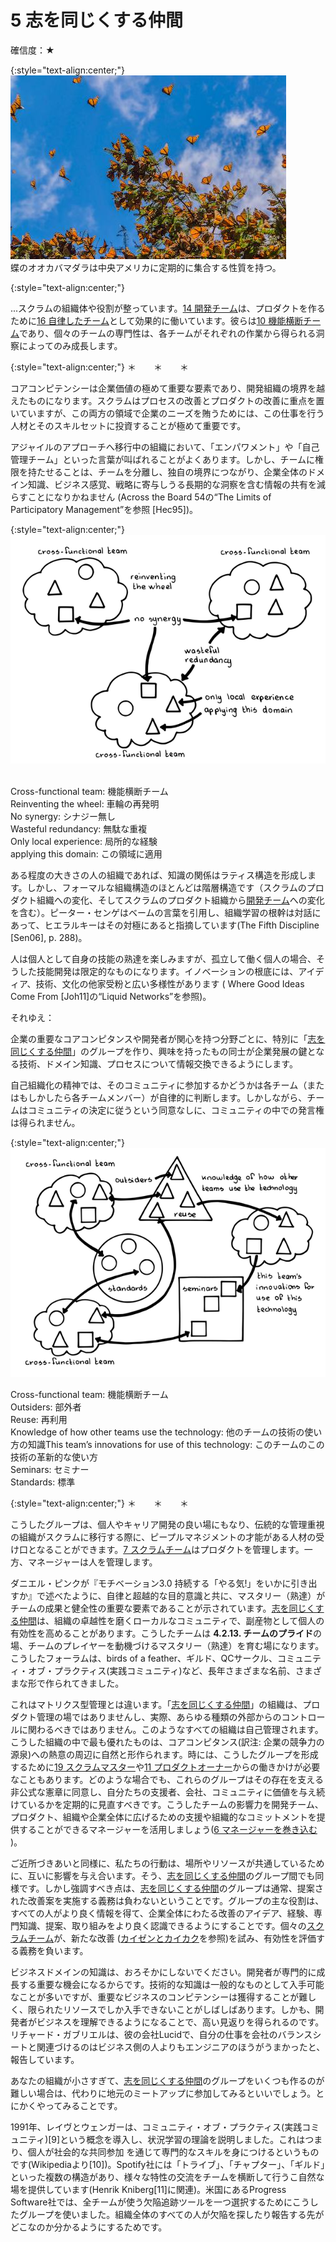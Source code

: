 # 5 志を同じくする仲間<br>

確信度：★<br>

{:style="text-align:center;"}
![ch02_05_5_Birds_of_a_Feather1](Images/ch02_05_5_Birds_of_a_Feather1.png)<br>
蝶のオオカバマダラは中央アメリカに定期的に集合する性質を持つ。<br>

{:style="text-align:center;"}

...スクラムの組織体や役割が整っています。[14 開発チーム](ch02_14_14_Development_Team.md)​は、プロダクトを作るために​[16 自律したチーム](ch02_16_16_Autonomous_Team.md)​として効果的に働いています。彼らは​[10 機能横断チーム](ch02_10_10_Cross_Functional_Team.md)​であり、個々のチームの専門性は、各チームがそれぞれの作業から得られる洞察によってのみ成長します。<br>

{:style="text-align:center;"}
＊　　＊　　＊<br>

コアコンピテンシーは企業価値の極めて重要な要素であり、開発組織の境界を越えたものになります。スクラムはプロセスの改善とプロダクトの改善に重点を置いていますが、この両方の領域で企業のニーズを賄うためには、この仕事を行う人材とそのスキルセットに投資することが極めて重要です。<br>

アジャイルのアプローチへ移行中の組織において、「エンパワメント」や「自己管理チーム」といった言葉が叫ばれることがよくあります。しかし、チームに権限を持たせることは、チームを分離し、独自の境界につながり、企業全体のドメイン知識、ビジネス感覚、戦略に寄与しうる長期的な洞察を含む情報の共有を減らすことになりかねません (Across the Board 54の“The Limits of Participatory Managementˮを参照 [Hec95])。<br>

{:style="text-align:center;"}
![ch02_05_5_Birds_of_a_Feather2](Images/ch02_05_5_Birds_of_a_Feather2.png)<br>
<br>

Cross-functional team: 機能横断チーム<br>Reinventing the wheel: 車輪の再発明<br>No synergy: シナジー無し<br>Wasteful redundancy: 無駄な重複<br>Only local experience: 局所的な経験<br>applying this domain: この領域に適用<br>

ある程度の大きさの人の組織であれば、知識の関係はラティス構造を形成します。しかし、フォーマルな組織構造のほとんどは階層構造です（スクラムのプロダクト組織への変化、そしてスクラムのプロダクト組織から[開発チーム](ch02_14_14_Development_Team.md)への変化を含む）。ピーター・センゲはベームの言葉を引用し、組織学習の根幹は対話にあって、ヒエラルキーはその対極にあると指摘しています(The Fifth Discipline [Sen06], p. 288)。<br>

人は個人として自身の技能の熟達を楽しみますが、孤立して働く個人の場合、そうした技能開発は限定的なものになります。イノベーションの根底には、アイディア、技術、文化の他家受粉と広い多様性があります ( Where Good Ideas Come From [Joh11]の“Liquid Networks”を参照)。<br>

それゆえ：<br>

企業の重要なコアコンピタンスや開発者が関心を持つ分野ごとに、特別に「[志を同じくする仲間](ch02_05_5_Birds_of_a_Feather.md)」のグループを作り、興味を持ったもの同士が企業発展の鍵となる技術、ドメイン知識、プロセスについて情報交換できるようにします。<br>

自己組織化の精神では、そのコミュニティに参加するかどうかは各チーム（またはもしかしたら各チームメンバー）が自律的に判断します。しかしながら、チームはコミュニティの決定に従うという同意なしに、コミュニティの中での発言権は得られません。<br>

{:style="text-align:center;"}
![ch02_05_5_Birds_of_a_Feather3](Images/ch02_05_5_Birds_of_a_Feather3.png)<br>

Cross-functional team: 機能横断チーム<br>Outsiders: 部外者<br>Reuse: 再利用<br>Knowledge of how other teams use the technology: 他のチームの技術の使い方の知識This team’s innovations for use of this technology: このチームのこの技術の革新的な使い方<br>Seminars: セミナー<br>Standards: 標準<br>

{:style="text-align:center;"}
＊　　＊　　＊<br>

こうしたグループは、個人やキャリア開発の良い場にもなり、伝統的な管理重視の組織がスクラムに移行する際に、ピープルマネジメントの才能がある人材の受け口となることができます。[7 スクラムチーム](ch02_07_7_Scrum_Team.md)​はプロダクトを管理します。一方、マネージャーは人を管理します。<br>

ダニエル・ピンクが『モチベーション3.0 持続する「やる気!」をいかに引き出すか』で述べたように、自律と超越的な目的意識と共に、マスタリー（熟達）がチームの成果と健全性の重要な要素であることが示されています。[志を同じくする仲間](ch02_05_5_Birds_of_a_Feather.md)は、組織の卓越性を磨くローカルなコミュニティで、副産物として個人の有効性を高めることがあります。こうしたチームは **4.2.13. チームのプライド**の場、チームのプレイヤーを動機づけるマスタリー（熟達）を育む場になります。こうしたフォーラムは、birds of a feather、ギルド、QCサークル、コミュニティ・オブ・プラクティス(実践コミュニティ)など、長年さまざまな名前、さまざまな形で作られてきました。<br>

これはマトリクス型管理とは違います。「[志を同じくする仲間](ch02_05_5_Birds_of_a_Feather.md)」の組織は、プロダクト管理の場ではありませんし、実際、あらゆる種類の外部からのコントロールに関わるべきではありません。このようなすべての組織は自己管理されます。こうした組織の中で最も優れたものは、コアコンピタンス(訳注: 企業の競争力の源泉)への熱意の周辺に自然と形作られます。時には、こうしたグループを形成するために[19 スクラムマスター](ch02_20_19_ScrumMaster.md)や[11 プロダクトオーナー](ch02_11_11_Product_Owner.md)からの働きかけが必要なこともあります。どのような場合でも、これらのグループはその存在を支える非公式な憲章に同意し、自分たちの支援者、会社、コミュニティに価値を与え続けているかを定期的に見直すべきです。こうしたチームの影響力を開発チーム、プロダクト、組織や企業全体に広げるための支援や組織的なコミットメントを提供することができるマネージャーを活用しましょう(​[6 マネージャーを巻き込む](ch02_06_6_Involve_the_Managers.md)​)。<br>

ご近所づきあいと同様に、私たちの行動は、場所やリソースが共通しているために、互いに影響を与え合います。そう、[志を同じくする仲間](ch02_05_5_Birds_of_a_Feather.md)のグループ間でも同様です。しかし強調すべき点は、[志を同じくする仲間](ch02_05_5_Birds_of_a_Feather.md)のグループは通常、提案された改善案を実施する義務は負わないということです。グループの主な役割は、すべての人がより良く情報を得て、企業全体にわたる改善のアイデア、経験、専門知識、提案、取り組みをより良く認識できるようにすることです。個々の[スクラムチーム](ch02_07_7_Scrum_Team.md)が、新たな改善 ([カイゼンとカイカク](ch02_19_Kaizen_and_Kaikaku.md)を参照)を試み、有効性を評価する義務を負います。<br>

ビジネスドメインの知識は、おろそかにしないでください。開発者が専門的に成長する重要な機会になるからです。技術的な知識は一般的なものとして入手可能なことが多いですが、重要なビジネスのコンピテンシーは獲得することが難しく、限られたリソースでしか入手できないことがしばしばあります。しかも、開発者がビジネスを理解できるようになることで、高い見返りを得られるのです。リチャード・ガブリエルは、彼の会社Lucidで、自分の仕事を会社のバランスシートと関連づけるのはビジネス側の人よりもエンジニアのほうがうまかったと、報告しています。<br>

あなたの組織が小さすぎて、[志を同じくする仲間](ch02_05_5_Birds_of_a_Feather.md)のグループをいくつも作るのが難しい場合は、代わりに地元のミートアップに参加してみるといいでしょう。とにかくやってみることです。<br>

1991年、レイヴとウェンガーは、コミュニティ・オブ・プラクティス(実践コミュニティ)[9]という概念を導入し、状況学習の理論を説明しました。これはつまり、個人が社会的な共同参加 を通じて専門的なスキルを身につけるというものです(Wikipediaより[10])。Spotify社には「トライブ」、「チャプター」、「ギルド」といった複数の構造があり、様々な特性の交流をチームを横断して行うこ自然な場を提供しています(Henrik Kniberg[11]に関連)。米国にあるProgress Software社では、全チームが使う欠陥追跡ツールを一つ選択するためにこうしたグループを使いました。組織全体のすべての人が欠陥を探したり報告する先がどこなのか分かるようにするためです。<br>


